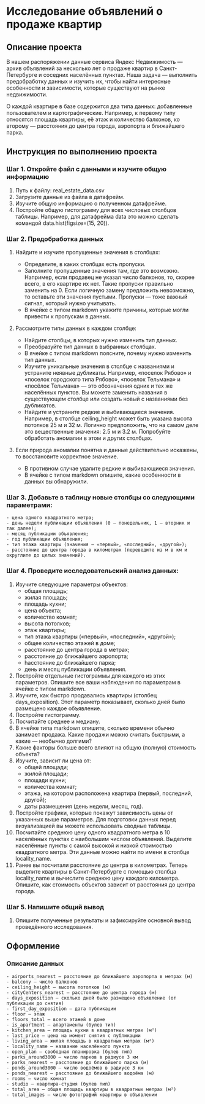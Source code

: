 # Исследование объявлений о продаже квартир
## Описание проекта
В нашем распоряжении данные сервиса Яндекс Недвижимость — архив объявлений за несколько лет о продаже квартир в Санкт-Петербурге и соседних населённых пунктах.
Наша задача — выполнить предобработку данных и изучить их, чтобы найти интересные особенности и зависимости, которые существуют на рынке недвижимости.

О каждой квартире в базе содержится два типа данных: добавленные пользователем и картографические. Например, к первому типу относятся площадь квартиры, её этаж и количество балконов, ко второму — расстояния до центра города, аэропорта и ближайшего парка. 

## Инструкция по выполнению проекта
### Шаг 1. Откройте файл с данными и изучите общую информацию
1. Путь к файлу: real_estate_data.csv
2. Загрузите данные из файла в датафрейм.
3. Изучите общую информацию о полученном датафрейме.
4. Постройте общую гистограмму для всех числовых столбцов таблицы. Например, для датафрейма data это можно сделать командой data.hist(figsize=(15, 20)).

### Шаг 2. Предобработка данных
1. Найдите и изучите пропущенные значения в столбцах:
    - Определите, в каких столбцах есть пропуски.
    - Заполните пропущенные значения там, где это возможно. Например, если продавец не указал число балконов, то, скорее всего, в его квартире их нет. Такие пропуски правильно заменить на 0. Если логичную замену предложить невозможно, то оставьте эти значения пустыми. Пропуски — тоже важный сигнал, который нужно учитывать.
    - В ячейке с типом markdown укажите причины, которые могли привести к пропускам в данных.

2. Рассмотрите типы данных в каждом столбце:
    - Найдите столбцы, в которых нужно изменить тип данных.
    - Преобразуйте тип данных в выбранных столбцах.
    - В ячейке с типом markdown поясните, почему нужно изменить тип данных.
    - Изучите уникальные значения в столбце с названиями и устраните неявные дубликаты. Например, «поселок Рябово» и «поселок городского типа Рябово», «поселок Тельмана» и «посёлок Тельмана» — это обозначения одних и тех же населённых пунктов. Вы можете заменить названия в существующем столбце или создать новый с названиями без дубликатов.
    - Найдите и устраните редкие и выбивающиеся значения. Например, в столбце ceiling_height может быть указана высота потолков 25 м и 32 м. Логично предположить, что на самом деле это вещественные значения: 2.5 м и 3.2 м. Попробуйте обработать аномалии в этом и других столбцах.
 
3. Если природа аномалии понятна и данные действительно искажены, то восстановите корректное значение.
    - В противном случае удалите редкие и выбивающиеся значения.
    - В ячейке с типом markdown опишите, какие особенности в данных вы обнаружили.

### Шаг 3. Добавьте в таблицу новые столбцы со следующими параметрами:
    - цена одного квадратного метра;
    - день недели публикации объявления (0 — понедельник, 1 — вторник и так далее);
    - месяц публикации объявления;
    - год публикации объявления;
    - тип этажа квартиры (значения — «‎первый», «последний», «другой»);
    - расстояние до центра города в километрах (переведите из м в км и округлите до целых значений).
    
### Шаг 4. Проведите исследовательский анализ данных:
1. Изучите следующие параметры объектов:
    - общая площадь;
    - жилая площадь;
    - площадь кухни;
    - цена объекта;
    - количество комнат;
    - высота потолков;
    - этаж квартиры;
    - тип этажа квартиры («первый», «последний», «другой»);
    - общее количество этажей в доме;
    - расстояние до центра города в метрах;
    - расстояние до ближайшего аэропорта;
    - hасстояние до ближайшего парка;
    - день и месяц публикации объявления.
2. Постройте отдельные гистограммы для каждого из этих параметров. Опишите все ваши наблюдения по параметрам в ячейке с типом markdown.
3. Изучите, как быстро продавались квартиры (столбец days_exposition). Этот параметр показывает, сколько дней было размещено каждое объявление. 
4. Постройте гистограмму.
5. Посчитайте среднее и медиану.
6. В ячейке типа markdown опишите, сколько времени обычно занимает продажа. Какие продажи можно считать быстрыми, а какие — необычно долгими?
7. Какие факторы больше всего влияют на общую (полную) стоимость объекта?
8. Изучите, зависит ли цена от:
    - общей площади;
    - жилой площади;
    - площади кухни;
    - количества комнат;
    - этажа, на котором расположена квартира (первый, последний, другой);
    - даты размещения (день недели, месяц, год).
9. Постройте графики, которые покажут зависимость цены от указанных выше параметров. Для подготовки данных перед визуализацией вы можете использовать сводные таблицы.
10. Посчитайте среднюю цену одного квадратного метра в 10 населённых пунктах с наибольшим числом объявлений. Выделите населённые пункты с самой высокой и низкой стоимостью квадратного метра. Эти данные можно найти по имени в столбце locality_name.
11. Ранее вы посчитали расстояние до центра в километрах. Теперь выделите квартиры в Санкт-Петербурге с помощью столбца locality_name и вычислите среднюю цену каждого километра. Опишите, как стоимость объектов зависит от расстояния до центра города.


### Шаг 5. Напишите общий вывод
1. Опишите полученные результаты и зафиксируйте основной вывод проведённого исследования.

## Оформление

### Описание данных
    - airports_nearest — расстояние до ближайшего аэропорта в метрах (м)
    - balcony — число балконов
    - ceiling_height — высота потолков (м)
    - cityCenters_nearest — расстояние до центра города (м)
    - days_exposition — сколько дней было размещено объявление (от публикации до снятия)
    - first_day_exposition — дата публикации
    - floor — этаж
    - floors_total — всего этажей в доме
    - is_apartment — апартаменты (булев тип)
    - kitchen_area — площадь кухни в квадратных метрах (м²)
    - last_price — цена на момент снятия с публикации
    - living_area — жилая площадь в квадратных метрах (м²)
    - locality_name — название населённого пункта
    - open_plan — свободная планировка (булев тип)
    - parks_around3000 — число парков в радиусе 3 км
    - parks_nearest — расстояние до ближайшего парка (м)
    - ponds_around3000 — число водоёмов в радиусе 3 км
    - ponds_nearest — расстояние до ближайшего водоёма (м)
    - rooms — число комнат
    - studio — квартира-студия (булев тип)
    - total_area — общая площадь квартиры в квадратных метрах (м²)
    - total_images — число фотографий квартиры в объявлении
